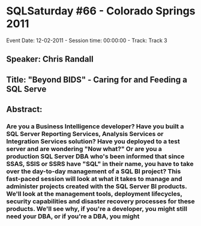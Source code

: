 # SQLSaturday #66 - Colorado Springs 2011
Event Date: 12-02-2011 - Session time: 00:00:00 - Track: Track 3
## Speaker: Chris  Randall
## Title: "Beyond BIDS" - Caring for and Feeding a SQL Serve
## Abstract:
### Are you a Business Intelligence developer? Have you built a SQL Server Reporting Services, Analysis Services or Integration Services solution? Have you deployed to a test server and are wondering "Now what?" Or are you a production SQL Server DBA who's been informed that since SSAS, SSIS or SSRS have "SQL" in their name, you have to take over the day-to-day management of a SQL BI project? This fast-paced session will look at what it takes to manage and administer projects created with the SQL Server BI products. We'll look at the management tools, deployment lifecycles, security capabilities and disaster recovery processes for these products. We'll see why, if you're a developer, you might still need your DBA, or if you're a DBA, you might 
